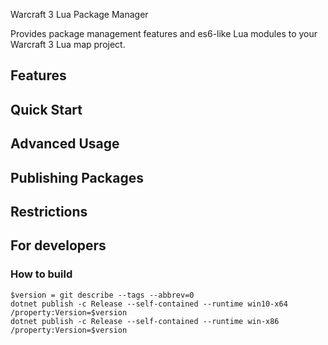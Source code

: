 Warcraft 3 Lua Package Manager

Provides package management features and es6-like Lua modules to your Warcraft 3 Lua map project.

## Features

## Quick Start

## Advanced Usage

## Publishing Packages

## Restrictions

## For developers

### How to build

```
$version = git describe --tags --abbrev=0
dotnet publish -c Release --self-contained --runtime win10-x64 /property:Version=$version
dotnet publish -c Release --self-contained --runtime win-x86 /property:Version=$version
```